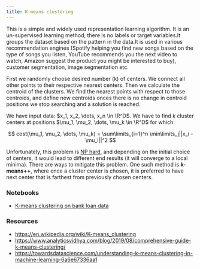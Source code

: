 ```yaml
---
title: K-means clustering
---
```


This is a simple and widely used representation learning algorithm. It is an
un-supervised learning method; there is no labels or target variables.It groups
the dataset based on the pattern in the data.It is used in various
recommendation engines (Spotify helping you find new songs based on the type of
songs you listen, YouTube recommends you the next video to watch, Amazon suggest
the product you might be interested to buy), customer segmentation, image
segmentation etc.

First we randomly choose desired number (k) of centers. We connect all other
points to their respective nearest centers. Then we calculate the centroid of
the clusters. We find the nearest points with respect to those centroids, and
define new centroids onces there is no change in centroid positions we stop
searching and a solution is reached.

We have input data: $x_1, x_2, \dots, x_n \in \R^D$. We have to find $k$ cluster
centers at positions $\mu_1, \mu_2, \dots, \mu_k \in \R^D$ for which:

$$
cost(\mu_1, \mu_2, \dots, \mu_k) = \sum\limits_{i=1}^n
\min\limits_j||x_i -\mu_i||^2
$$

Unfortunately, this problem is [NP hard](
https://en.wikipedia.org/wiki/NP_(complexity)), and depending on the initial
choice of centers, it would lead to different end results (it will converge to a
local minima). There are ways to mitigate this problem. One such method is
**k-means++**, where once a cluster center is chosen, it is preferred to have
next center that is farthest from previously chosen centers.

### Notebooks
- [K-means clustering on bank loan data](
https://github.com/pranabdas/machine-learning/blob/master/notebooks/k-means-clustering.ipynb)


### Resources
- <https://en.wikipedia.org/wiki/K-means_clustering>
- <https://www.analyticsvidhya.com/blog/2019/08/comprehensive-guide-k-means-clustering/>
- <https://towardsdatascience.com/understanding-k-means-clustering-in-machine-learning-6a6e67336aa1>
